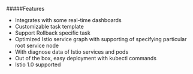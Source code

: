   #####Features
  - Integrates with some real-time dashboards
  - Customizable task template
  - Support Rollback specific task
  - Optimized Istio service graph with supporting of specifying particular root service node
  - With diagnose data of Istio services and pods
  - Out of the box, easy deployment with kubectl commands
  - Istio 1.0 supported